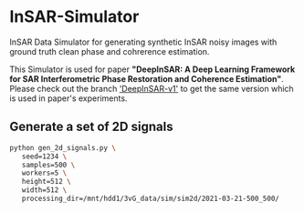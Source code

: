 # InSAR-Simulator
InSAR Data Simulator for generating synthetic InSAR noisy images with ground truth clean phase and cohrerence estimation. 

This Simulator is used for paper **"DeepInSAR: A Deep Learning Framework for SAR Interferometric Phase Restoration and Coherence Estimation"**. Please check out the branch ['DeepInSAR-v1'](https://github.com/Lucklyric/InSAR-Simulator/tree/DeepInSAR-v1) to get the same version which is used in paper's experiments. 


## Generate a set of 2D signals
```bash
python gen_2d_signals.py \
   seed=1234 \
   samples=500 \
   workers=5 \
   height=512 \
   width=512 \
   processing_dir=/mnt/hdd1/3vG_data/sim/sim2d/2021-03-21-500_500/
```
